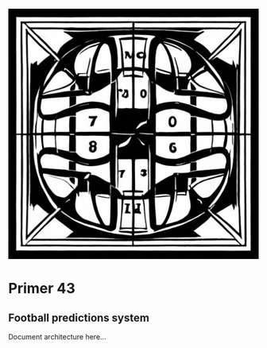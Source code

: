 ![primer cover art](img/primer-43-art.jpeg)

# Primer 43
## Football predictions system

Document architecture here...
